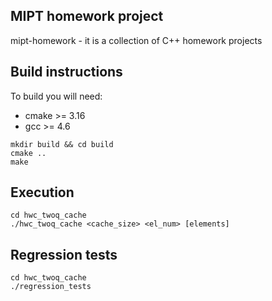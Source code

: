 ## MIPT homework project

mipt-homework - it is a collection of C++ homework projects

## Build instructions
To build you will need:

* cmake >= 3.16
* gcc >= 4.6

```
mkdir build && cd build
cmake ..
make 
``` 

## Execution
```
cd hwc_twoq_cache
./hwc_twoq_cache <cache_size> <el_num> [elements] 
```

## Regression tests
```
cd hwc_twoq_cache
./regression_tests
```